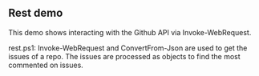## Rest demo

This  demo shows interacting with the Github API via Invoke-WebRequest.

rest.ps1:
Invoke-WebRequest and ConvertFrom-Json are used to get the issues of a repo.
The issues are processed as objects to find the most commented on issues.
